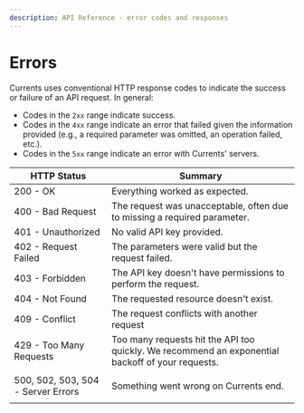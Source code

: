```yaml
---
description: API Reference - error codes and responses
---
```


# Errors

Currents uses conventional HTTP response codes to indicate the success or failure of an API request. In general:&#x20;

* Codes in the `2xx` range indicate success.&#x20;
* Codes in the `4xx` range indicate an error that failed given the information provided (e.g., a required parameter was omitted, an operation failed, etc.).&#x20;
* Codes in the `5xx` range indicate an error with Currents' servers.

| HTTP Status                        | Summary                                                                                          |
| ---------------------------------- | ------------------------------------------------------------------------------------------------ |
| 200 - OK                           | Everything worked as expected.                                                                   |
| 400 - Bad Request                  | The request was unacceptable, often due to missing a required parameter.                         |
| 401 - Unauthorized                 | No valid API key provided.                                                                       |
| 402 - Request Failed               | The parameters were valid but the request failed.                                                |
| 403 - Forbidden                    | The API key doesn't have permissions to perform the request.                                     |
| 404 - Not Found                    | The requested resource doesn't exist.                                                            |
| 409 - Conflict                     | The request conflicts with another request                                                       |
| 429 - Too Many Requests            | Too many requests hit the API too quickly. We recommend an exponential backoff of your requests. |
| 500, 502, 503, 504 - Server Errors | <p>Something went wrong on Currents end.<br></p>                                                 |
